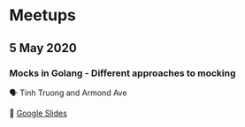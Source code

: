 # Meetups

## 5 May 2020

### Mocks in Golang - Different approaches to mocking

🗣 Tinh Truong and Armond Ave

📔 [Google
Slides](https://docs.google.com/presentation/d/1y3KUTpawsQamLXzCa-bWW9n_7sVVzN_756wdiDd5Mfc/edit#slide=id.g5f8e722a62_0_839)

